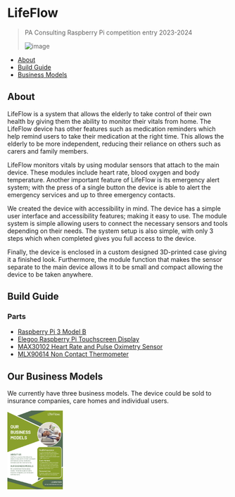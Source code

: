 # LifeFlow
> PA Consulting Raspberry Pi competition entry 2023-2024
>
> ![image](https://github.com/pddring/LifeFlow/assets/152720783/899cfe60-e323-4a9e-888c-b15697a5152e)

- [About](#about)
- [Build Guide](#build-guide)
- [Business Models](#our-business-models)

## About

LifeFlow is a system that allows the elderly to take control of their own health by giving them the ability to monitor their vitals from home. The LifeFlow device has other features such as medication reminders which help remind users to take their medication at the right time. This allows the elderly to be more independent, reducing their reliance on others such as carers and family members.

LifeFlow monitors vitals by using modular sensors that attach to the main device. These modules include heart rate, blood oxygen and body temperature. Another important feature of LifeFlow is its emergency alert system; with the press of a single button the device is able to alert the emergency services and up to three emergency contacts.

We created the device with accessibility in mind. The device has a simple user interface and accessibility features; making it easy to use. The module system is simple allowing users to connect the necessary sensors and tools depending on their needs. The system setup is also simple, with only 3 steps which when completed gives you full access to the device.

Finally, the device is enclosed in a custom designed 3D-printed case giving it a finished look. Furthermore, the module function that makes the sensor separate to the main device allows it to be small and compact allowing the device to be taken anywhere.

## Build Guide
### Parts
- [Raspberry Pi 3 Model B](https://www.raspberrypi.com/products/raspberry-pi-3-model-b/)
- [Elegoo Raspberry Pi Touchscreen Display](https://www.amazon.co.uk/gp/product/B01MRQTMTD/ref=ppx_yo_dt_b_asin_title_o00_s01?ie=UTF8&psc=1 )
- [MAX30102 Heart Rate and Pulse Oximetry Sensor](https://www.amazon.co.uk/dp/B09M87934Q?psc=1&smid=AY8YTBRZSL2Q4&ref_=chk_typ_imgToDp)
- [MLX90614 Non Contact Thermometer](https://www.amazon.co.uk/dp/B07YKNQQ7P?psc=1&smid=A1A7E5ILEFA1R3&ref_=chk_typ_imgToDp)

## Our Business Models
We currently have three business models. The device could be sold to insurance companies, care homes and individual users.

<img src="https://raw.githubusercontent.com/megacooki/LifeFlow/main/Readme%20Files/Business%20model.png" width="25%">
